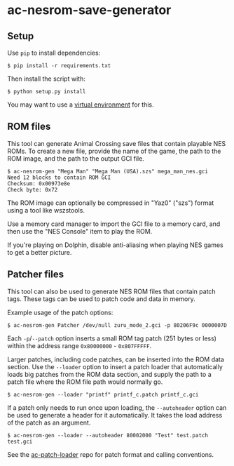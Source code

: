 # ac-nesrom-save-generator

## Setup

Use `pip` to install dependencies:

```
$ pip install -r requirements.txt
```

Then install the script with:

```
$ python setup.py install
```

You may want to use a [virtual environment](https://virtualenv.pypa.io/en/stable/) for this.

## ROM files

This tool can generate Animal Crossing save files that contain playable NES ROMs.
To create a new file, provide the name of the game, the path to the ROM image, and the path
to the output GCI file.

    $ ac-nesrom-gen "Mega Man" "Mega Man (USA).szs" mega_man_nes.gci
    Need 12 blocks to contain ROM GCI
    Checksum: 0x00973e8e
    Check byte: 0x72

The ROM image can optionally be compressed in "Yaz0" ("szs") format using a tool
like wszstools.

Use a memory card manager to import the GCI file to a memory card, and then use
the "NES Console" item to play the ROM.

If you're playing on Dolphin, disable anti-aliasing when playing NES games to
get a better picture.

## Patcher files

This tool can also be used to generate NES ROM files that contain patch tags. These
tags can be used to patch code and data in memory.

Example usage of the patch options:

    $ ac-nesrom-gen Patcher /dev/null zuru_mode_2.gci -p 80206F9c 0000007D

Each `-p`/`--patch` option inserts a small ROM tag patch (251 bytes or less) within
the address range `0x80000000` - `0x807FFFFF`.

Larger patches, including code patches, can be inserted into the ROM data section.
Use the `--loader` option to insert a patch loader that automatically loads big patches
from the ROM data section, and supply the path to a patch file where the ROM file path
would normally go.

    $ ac-nesrom-gen --loader "printf" printf_c.patch printf_c.gci

If a patch only needs to run once upon loading, the `--autoheader` option
can be used to generate a header for it automatically. It takes the load address
of the patch as an argument.

    $ ac-nesrom-gen --loader --autoheader 80002000 "Test" test.patch test.gci

See the [ac-patch-loader](https://github.com/jamchamb/ac-patch-loader) repo
for patch format and calling conventions.
